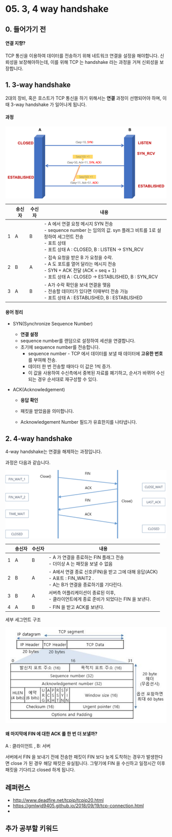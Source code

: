 # 05. 3, 4 way handshake

## 0. 들어가기 전 

#### 연결 지향?

TCP 통신을 이용하여 데이터를 전송하기 위해 네트워크 연결을 설정을 해야합니다. 
신뢰성을 보장해야하는데, 이를 위해 TCP 는 handshake 라는 과정을 거쳐 신뢰성을 보장합니다.





## 1. 3-way handshake

2대의 장비, 혹은 호스트가 TCP 통신을 하기 위해서는 **연결** 과정이 선행되어야 하며, 
이 때 3-way handshake 가 일어나게 됩니다.



#### 과정

![3-way-handshaking](../assets/network/05_3_way.png)

|      | 송신자 | 수신자 | 내용                                                         |
| ---- | ------ | ------ | ------------------------------------------------------------ |
| 1    | A      | B      | - A 에서 연결 요청 메시지 SYN 전송<br />- sequence number 는 임의의 값. syn 플래그 비트를 1로 설정하여 세그먼트 전송<br />- 포트 상태<br />- 포트 상태 A : CLOSED, B : LISTEN -> SYN_RCV |
| 2    | B      | A      | - 접속 요청을 받은 B 가 요청을 수락.<br />- A 도 포트를 열어 달라는 메시지 전송<br />- SYN  + ACK 전달 (ACK = seq + 1)<br />- 포트 상태 A : CLOSED -> ESTABLISHED, B : SYN_RCV |
| 3    | A      | B      | - A가 수락 확인을 보내 연결을 맺음<br />- 전송할 데이터가 있다면 이때부터 전송 가능<br />- 포트 상태 A : ESTABLISHED, B : ESTABLISHED |





#### 용어 정리

- SYN(Synchronize Sequence Number)
  - **연결 설정**
  - sequence number를 랜덤으로 설정하여 세션을 연결합니다.
  - 초기에 sequence number를 전송합니다.
    - sequence number - TCP 에서 데이터를 보낼 때 데이터에 **고유한 번호**를 부여해 전송.
    - 데이터 한 번 전송할 때마다 이 값은 1씩 증가.
    - 이 값을 사용하여 수신측에서 중복된 자료를 폐기하고, 순서가 바뀌어 수신되는 경우 순서대로 재구성할 수 있다.



- ACK(Acknowledgement)

  - **응답 확인**

  - 패킷을 받았음을 의미합니다.

  - Acknowledgement Number 필드가 유효한지를 나타냅니다.

    







## 2. 4-way handshake

4-way handshake는 연결을 해제하는 과정입니다. 

과정은 다음과 같습니다.

<img src="../assets/network/05_4-way-handshaking.png" alt="image-20210129205920396" style="zoom:80%;" />

|      | 송신자 | 수신자 | 내용                                                         |
| ---- | ------ | ------ | ------------------------------------------------------------ |
| 1    | A      | B      | - A 가 연결을 종료하는 FIN 플래그 전송<br />- 더이상 A 는 패킷을 보낼 수 없음<br /> |
| 2    | B      | A      | - A에서 연결 종료 신호(FIN)을 받고 그에 대해 응답(ACK)<br />- A포트 : FIN_WAIT2 .<br />- A는 B가 연결을 종료하기를 기다린다. |
| 3    | B      | A      | 서버측 어플리케이션이 종료된 이후, <br />- 클라이언트에게 종료 준비가 되었다는 FIN 을 보낸다. |
| 4    | A      | B      | - FIN 을 받고 ACK를 보낸다.                                  |

세부 세그먼트 구조

<img src="../assets/network/05_TCP_header.png" alt="TCP Header" />



#### 왜 마지막에 FIN 에 대한 ACK 를 한 번 더 보낼까?

A : 클라이언트 ,  B: 서버

서버에서 FIN 을 보내기 전에 전송한 패킷이 FIN 보다 늦게 도착하는 경우가 발생한다면 close 가 된 경우 해당 패킷은 유실됩니다. 
그렇기에 FIN 을 수신하고 일정시간 이후 패킷을 기다리고 closed 하게 됩니다. 









## 레퍼런스

- http://www.deadfire.net/tcpip/tcpip20.html
- https://gmlwjd9405.github.io/2018/09/19/tcp-connection.html
- 



## 추가 공부할 키워드

